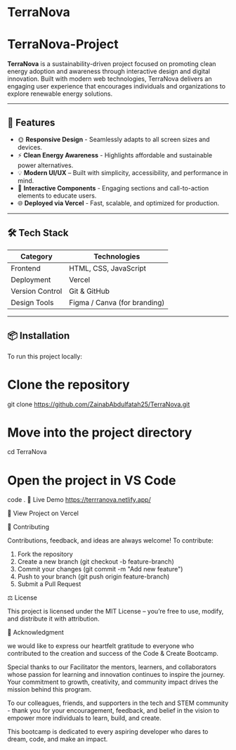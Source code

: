 # TerraNova
# TerraNova-Project
**TerraNova** is a sustainability-driven project focused on promoting clean energy adoption and awareness through interactive design and digital innovation. Built with modern web technologies, TerraNova delivers an engaging user experience that encourages individuals and organizations to explore renewable energy solutions.

---

## 🚀 Features

- 🌞 **Responsive Design** - Seamlessly adapts to all screen sizes and devices.  
- ⚡ **Clean Energy Awareness** - Highlights affordable and sustainable power alternatives.  
- 💡 **Modern UI/UX** – Built with simplicity, accessibility, and performance in mind.  
- 🧭 **Interactive Components** - Engaging sections and call-to-action elements to educate users.  
- 🌐 **Deployed via Vercel** - Fast, scalable, and optimized for production.

---

## 🛠️ Tech Stack

| Category | Technologies |
|-----------|--------------|
| Frontend  | HTML, CSS, JavaScript |
| Deployment | Vercel |
| Version Control | Git & GitHub |
| Design Tools | Figma / Canva (for branding) |

---

## 📦 Installation

To run this project locally:

# Clone the repository
git clone https://github.com/ZainabAbdulfatah25/TerraNova.git

# Move into the project directory
cd TerraNova

# Open the project in VS Code
code .
💫 Live Demo
https://terrranova.netlify.app/

🔗 View Project on Vercel 

🤝 Contributing

Contributions, feedback, and ideas are always welcome!
To contribute:

1. Fork the repository
2. Create a new branch (git checkout -b feature-branch)
3. Commit your changes (git commit -m "Add new feature")
3. Push to your branch (git push origin feature-branch)
4. Submit a Pull Request

⚖️ License

This project is licensed under the MIT License – you’re free to use, modify, and distribute it with attribution.

💬 Acknowledgment

we would like to express our heartfelt gratitude to everyone who contributed to the creation and success of the Code & Create Bootcamp.

Special thanks to our Facilitator the mentors, learners, and collaborators whose passion for learning and innovation continues to inspire the journey. Your commitment to growth, creativity, and community impact drives the mission behind this program.

To our colleagues, friends, and supporters in the tech and STEM community - thank you for your encouragement, feedback, and belief in the vision to empower more individuals to learn, build, and create.

This bootcamp is dedicated to every aspiring developer who dares to dream, code, and make an impact.
